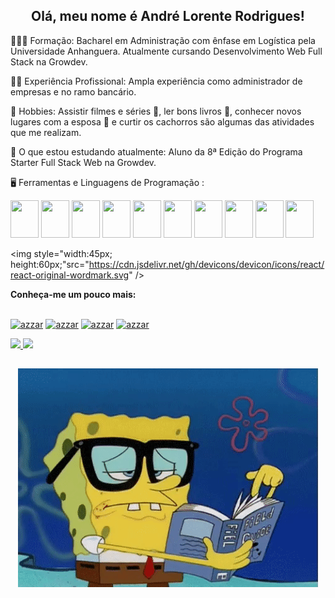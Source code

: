 <h2 align="center"> Olá, meu nome é <strong>André Lorente Rodrigues!</strong></h2>

👨🏻‍🎓 Formação: Bacharel em Administração com ênfase em Logística pela Universidade Anhanguera. Atualmente cursando Desenvolvimento Web Full Stack na Growdev.

👨‍💼 Experiência Profissional: Ampla experiência como administrador de empresas e no ramo bancário.

🥳 Hobbies: Assistir filmes e séries 🎥, ler bons livros 📕, conhecer novos lugares com a esposa 💏 e curtir os cachorros são algumas das atividades que me realizam.

📖 O que estou estudando atualmente: Aluno da 8&ordf; Edição do Programa Starter Full Stack Web na Growdev.
<br>

🖥️ Ferramentas e Linguagens de Programação :

<p>

<img style="width:45px; height:60px;" src="https://cdn.jsdelivr.net/gh/devicons/devicon/icons/html5/html5-original-wordmark.svg" />

<img style="width:45px; height:60px;" src="https://cdn.jsdelivr.net/gh/devicons/devicon/icons/css3/css3-original-wordmark.svg" />

<img style="width:45px; height:60px;" src="https://cdn.jsdelivr.net/gh/devicons/devicon/icons/javascript/javascript-original.svg" />

<img style="width:45px; height:60px;" src="https://cdn.jsdelivr.net/gh/devicons/devicon/icons/typescript/typescript-original.svg" />

<img style="width:45px; height:60px;" src="https://cdn.jsdelivr.net/gh/devicons/devicon/icons/nodejs/nodejs-original-wordmark.svg" />

<img style="width:45px; height:60px;" src="https://cdn.jsdelivr.net/gh/devicons/devicon/icons/bootstrap/bootstrap-original-wordmark.svg" />

<img style="width:45px; height:60px;" src="https://cdn.jsdelivr.net/gh/devicons/devicon/icons/git/git-original-wordmark.svg" />

<img style="width:45px; height:60px;" src="https://cdn.jsdelivr.net/gh/devicons/devicon/icons/vscode/vscode-original-wordmark.svg" />

<img style="width:45px; height:60px;" src="https://cdn.jsdelivr.net/gh/devicons/devicon/icons/wordpress/wordpress-original.svg" />

<img style="width:45px; height:60px;" src="https://cdn.jsdelivr.net/gh/devicons/devicon/icons/canva/canva-original.svg" />

<img style="width:45px; height:60px;"src="https://cdn.jsdelivr.net/gh/devicons/devicon/icons/react/react-original-wordmark.svg" />

</p>
<strong>Conheça-me um pouco mais:</strong><br>
<br>

<p dir="auto">
      <a href="https://www.linkedin.com/in/andrelorente/" rel="nofollow"><img src="https://camo.githubusercontent.com/704e5391e523f95dacab15520ecf2e77066e38c191058ab7e91134f3bedd2cb7/68747470733a2f2f696d672e736869656c64732e696f2f62616467652f6c696e6b6564696e2d2532333144413146322e7376673f7374796c653d666f722d7468652d6261646765266c6f676f3d6c696e6b6564696e266c6f676f436f6c6f723d7768697465" alt="azzar" height="30" data-canonical-src="https://img.shields.io/badge/linkedin-%231DA1F2.svg?style=for-the-badge&amp;logo=linkedin&amp;logoColor=white" style="max-width: 100%;"></a>
      <a href="https://mailto:andre.lorente83@gmail.com" rel="nofollow"><img src="https://camo.githubusercontent.com/a75c1e7d0175346e425c70693da967793c9a2c673ff3c55f56dbe46954065921/68747470733a2f2f696d672e736869656c64732e696f2f62616467652f676d61696c2d4541343333352e7376673f7374796c653d666f722d7468652d6261646765266c6f676f3d676d61696c266c6f676f436f6c6f723d7768697465" alt="azzar" height="30" data-canonical-src="https://img.shields.io/badge/gmail-EA4335.svg?style=for-the-badge&amp;logo=gmail&amp;logoColor=white" style="max-width: 100%;"></a>
      <a href="https://instagram.com/andre.lorente" rel="nofollow"><img src="https://camo.githubusercontent.com/c9ff28fb5f31d25ff38df48723e6428f619b410c34d2316582a4264b51d937ed/68747470733a2f2f696d672e736869656c64732e696f2f62616467652f696e7374616772616d2d2532334534343035462e7376673f7374796c653d666f722d7468652d6261646765266c6f676f3d496e7374616772616d266c6f676f436f6c6f723d7768697465" alt="azzar" height="30" data-canonical-src="https://img.shields.io/badge/instagram-%23E4405F.svg?style=for-the-badge&amp;logo=Instagram&amp;logoColor=white" style="max-width: 100%;"></a>
      <a href="https://wa.me/+5531986447754" rel="nofollow"><img src="https://camo.githubusercontent.com/d3756d658250bc87a9f4722348fb03b25096534d66f781ecf339ad90cfb34380/68747470733a2f2f696d672e736869656c64732e696f2f62616467652f77686174736170702d34423746312e7376673f7374796c653d666f722d7468652d6261646765266c6f676f3d7768617473617070266c6f676f436f6c6f723d7768697465" alt="azzar" height="30" data-canonical-src="https://img.shields.io/badge/whatsapp-4B7F1.svg?style=for-the-badge&amp;logo=whatsapp&amp;logoColor=white" style="max-width: 100%;"></a>
      <br>
    </p>

<a href="https://github.com/Andreloren">
  <img height="155em" src="https://github-readme-stats.vercel.app/api?username=Andreloren&amp;show_icons=true&amp;theme=noctis&amp;include_all_commits=true&amp;count_private=true" style="max-width: 100%;">
  <img height="155em" src="https://github-readme-stats.vercel.app/api/top-langs/?username=Andreloren&amp;layout=compact&amp;langs_count=7&amp;theme=noctis" style="max-width: 100%;">
</a>

<h2 dir="auto"></h2>

<p align="center"><img src="https://github.com/Andreloren/Andreloren/blob/main/Images/Estudo_Bob.gif" alt="Bob" /></p>
